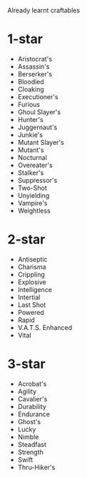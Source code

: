 Already learnt craftables

# 1-star
* Aristocrat's
* Assassin's
* Berserker's
* Bloodied
* Cloaking
* Executioner's
* Furious
* Ghoul Slayer's
* Hunter's
* Juggernaut's
* Junkie's
* Mutant Slayer's
* Mutant's
* Nocturnal
* Overeater's
* Stalker's
* Suppressor's
* Two-Shot
* Unyielding
* Vampire's
* Weightless

# 2-star
* Antiseptic
* Charisma
* Crippling
* Explosive
* Intelligence
* Intertial
* Last Shot
* Powered
* Rapid
* V.A.T.S. Enhanced
* Vital

# 3-star
* Acrobat's
* Agility
* Cavalier's
* Durability
* Endurance
* Ghost's
* Lucky
* Nimble
* Steadfast
* Strength
* Swift
* Thru-Hiker's
